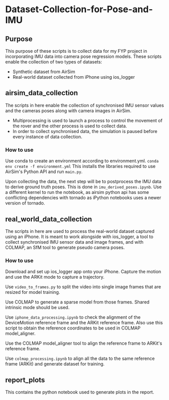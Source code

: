 # Dataset-Collection-for-Pose-and-IMU

## Purpose
This purpose of these scripts is to collect data for my FYP project in incorporating IMU data into camera pose regression models.
These scripts enable the collection of two types of datasets:
- Synthetic dataset from AirSim
- Real-world dataset collected from iPhone using ios_logger

## airsim_data_collection
The scripts in here enable the collection of synchronised IMU sensor values and the cameras poses along with camera images in AirSim.

- Multiprocessing is used to launch a process to control the movement of the rover and the other process is used to collect data.
- In order to collect synchronised data, the simulation is paused before every instance of data collection.

### How to use
Use conda to create an environment according to environment.yml. 
```conda env create -f environment.yml```
This installs the libraries required to use AirSim's Python API and run ```main.py```.

Upon collecting the data, the next step will be to postprocess the IMU data to derive ground truth poses. This is done in ```imu_derived_poses.ipynb```. Use a different kernel to run the notebook, as airsim python api has some conflicting dependencies with tornado as iPython notebooks uses a newer version of tornado.

## real_world_data_collection
The scripts in here are used to process the real-world dataset captured using an iPhone. It is meant to work alongside with ios_logger, a tool to collect synchronised IMU sensor data and image frames, and with COLMAP, an SfM tool to generate pseudo camera poses.

### How to use
Download and set up ios_logger app onto your iPhone. Capture the motion and use the ARKit mode to capture a trajectory. 

Use ```video_to_frames.py``` to split the video into single image frames that are resized for model training.

Use COLMAP to generate a sparse model from those frames. Shared intrinsic mode should be used.

Use ```iphone_data_processing.ipynb``` to check the alignment of the DeviceMotion reference frame and the ARKit reference frame. Also use this script to obtain the reference coordinates to be used in COLMAP model_aligner.

Use the COLMAP model_aligner tool to align the reference frame to ARKit's reference frame.

Use ```colmap_processing.ipynb``` to align all the data to the same reference frame (ARKit) and generate dataset for training.


## report_plots
This contains the python notebook used to generate plots in the report.
